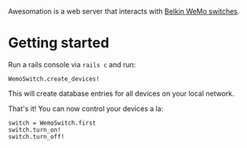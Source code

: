 Awesomation is a web server that interacts with [Belkin WeMo switches](http://www.amazon.com/WeMo-Electronics-Anywhere-Automation-Smartphones/dp/B00BB2MMNE).

# Getting started

Run a rails console via `rails c` and run:

    WemoSwitch.create_devices!

This will create database entries for all devices on your local network.

That's it! You can now control your devices a la:

    switch = WemoSwitch.first
    switch.turn_on!
    switch.turn_off!
